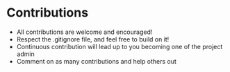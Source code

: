 # Contributions
* All contributions are welcome and encouraged!
* Respect the .gitignore file, and feel free to build on it!
* Continuous contribution will lead up to you becoming one of the project admin
* Comment on as many contributions and help others out
